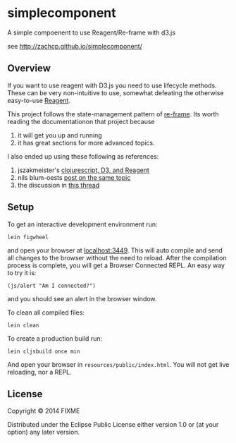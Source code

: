 # simplecomponent

A simple compoenent to use Reagent/Re-frame with d3.js

see http://zachcp.github.io/simplecomponent/

## Overview

If you want to use reagent with D3.js you need to use lifecycle methods.
These can be very non-intuitive to use, somewhat defeating the otherwise
easy-to-use [Reagent](https://holmsand.github.io/reagent/).

This project follows the state-management pattern of [re-frame](https://github.com/Day8/re-frame).
Its worth reading the documentationon that project because

1. it will get you up and running
2. it has great sections for more advanced topics.

I also ended up using these following as references:

1. jszakmeister's [clojurescript, D3, and Reagent](http://www.szakmeister.net/blog/2015/nov/26/clojurescript-d3-and-reagent)
2. nils blum-oests [post on the same topic](http://nils-blum-oeste.net/clojurescripts-reagent-using-props-in-lifecycle-hooks/)
3. the discussion in [this thread](https://groups.google.com/forum/#!searchin/reagent-project/component-did-update/reagent-project/bDIiKdeDqj8/FdiaKRDJFcsJ)


## Setup

To get an interactive development environment run:

    lein figwheel

and open your browser at [localhost:3449](http://localhost:3449/).
This will auto compile and send all changes to the browser without the
need to reload. After the compilation process is complete, you will
get a Browser Connected REPL. An easy way to try it is:

    (js/alert "Am I connected?")

and you should see an alert in the browser window.

To clean all compiled files:

    lein clean

To create a production build run:

    lein cljsbuild once min

And open your browser in `resources/public/index.html`. You will not
get live reloading, nor a REPL.

## License

Copyright © 2014 FIXME

Distributed under the Eclipse Public License either version 1.0 or (at your option) any later version.
